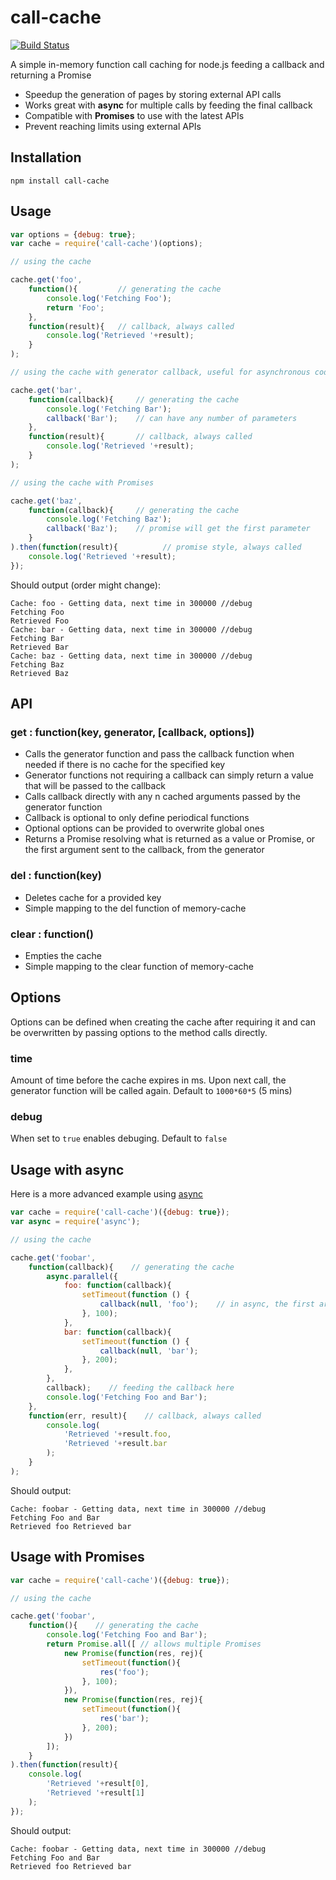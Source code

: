 # call-cache

[![Build Status](https://travis-ci.org/repraze-org/call-cache.svg?branch=master)](https://travis-ci.org/repraze-org/call-cache)

A simple in-memory function call caching for node.js feeding a callback and returning a Promise

* Speedup the generation of pages by storing external API calls
* Works great with **async** for multiple calls by feeding the final callback
* Compatible with **Promises** to use with the latest APIs
* Prevent reaching limits using external APIs

## Installation

    npm install call-cache

## Usage

```javascript
var options = {debug: true};
var cache = require('call-cache')(options);

// using the cache

cache.get('foo',
    function(){         // generating the cache
        console.log('Fetching Foo');
        return 'Foo';
    },
    function(result){   // callback, always called
        console.log('Retrieved '+result);
    }
);

// using the cache with generator callback, useful for asynchronous code

cache.get('bar',
    function(callback){     // generating the cache
        console.log('Fetching Bar');
        callback('Bar');    // can have any number of parameters
    },
    function(result){       // callback, always called
        console.log('Retrieved '+result);
    }
);

// using the cache with Promises

cache.get('baz',
    function(callback){     // generating the cache
        console.log('Fetching Baz');
        callback('Baz');    // promise will get the first parameter
    }
).then(function(result){          // promise style, always called
    console.log('Retrieved '+result);
});
```

Should output (order might change):

    Cache: foo - Getting data, next time in 300000 //debug
    Fetching Foo
    Retrieved Foo
    Cache: bar - Getting data, next time in 300000 //debug
    Fetching Bar
    Retrieved Bar
    Cache: baz - Getting data, next time in 300000 //debug
    Fetching Baz
    Retrieved Baz

## API

### get : function(key, generator, [callback, options])

* Calls the generator function and pass the callback function when needed if there is no cache for the specified key
* Generator functions not requiring a callback can simply return a value that will be passed to the callback
* Calls callback directly with any n cached arguments passed by the generator function
* Callback is optional to only define periodical functions
* Optional options can be provided to overwrite global ones
* Returns a Promise resolving what is returned as a value or Promise, or the first argument sent to the callback, from the generator

### del : function(key)

* Deletes cache for a provided key
* Simple mapping to the del function of memory-cache

### clear : function()

* Empties the cache
* Simple mapping to the clear function of memory-cache

## Options

Options can be defined when creating the cache after requiring it and can be overwritten by passing options to the method calls directly.

### time
Amount of time before the cache expires in ms. Upon next call, the generator function will be called again. Default to `1000*60*5` (5 mins)

### debug
When set to `true` enables debuging. Default to `false`

## Usage with async

Here is a more advanced example using [async](https://www.npmjs.com/package/async)

```javascript
var cache = require('call-cache')({debug: true});
var async = require('async');

// using the cache

cache.get('foobar',
    function(callback){    // generating the cache
        async.parallel({
            foo: function(callback){
                setTimeout(function () {
                    callback(null, 'foo');    // in async, the first argument is for errors
                }, 100);
            },
            bar: function(callback){
                setTimeout(function () {
                    callback(null, 'bar');
                }, 200);
            },
        },
        callback);    // feeding the callback here
        console.log('Fetching Foo and Bar');
    },
    function(err, result){    // callback, always called
        console.log(
            'Retrieved '+result.foo,
            'Retrieved '+result.bar
        );
    }
);
```

Should output:

    Cache: foobar - Getting data, next time in 300000 //debug
    Fetching Foo and Bar
    Retrieved foo Retrieved bar

## Usage with Promises

```javascript
var cache = require('call-cache')({debug: true});

// using the cache

cache.get('foobar',
    function(){    // generating the cache
        console.log('Fetching Foo and Bar');
        return Promise.all([ // allows multiple Promises
            new Promise(function(res, rej){
                setTimeout(function(){
                    res('foo');
                }, 100);
            }),
            new Promise(function(res, rej){
                setTimeout(function(){
                    res('bar');
                }, 200);
            })
        ]);
    }
).then(function(result){
    console.log(
        'Retrieved '+result[0],
        'Retrieved '+result[1]
    );
});
```

Should output:

    Cache: foobar - Getting data, next time in 300000 //debug
    Fetching Foo and Bar
    Retrieved foo Retrieved bar
